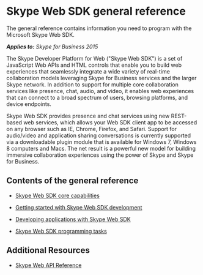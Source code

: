 
# Skype Web SDK general reference
The general reference contains information you need to program with the Microsoft Skype Web SDK.


 _**Applies to:** Skype for Business 2015_

The Skype Developer Platform for Web ("Skype Web SDK") is a set of JavaScript Web APIs and HTML controls that enable you to build web experiences that seamlessly integrate a wide variety of real-time collaboration models leveraging Skype for Business services and the larger Skype network. In addition to support for multiple core collaboration services like presence, chat, audio, and video, it enables web experiences that can connect to a broad spectrum of users, browsing platforms, and device endpoints.

Skype Web SDK provides presence and chat services using new REST-based web services, which allows your Web SDK client app to be accessed on any browser such as IE, Chrome, Firefox, and Safari. Support for audio/video and application sharing conversations is currently supported via a downloadable plugin module that is available for Windows 7, Windows 8 computers and Macs. The net result is a powerful new model for building immersive collaboration experiences using the power of Skype and Skype for Business.

## Contents of the general reference


- [Skype Web SDK core capabilities](CoreCapabilities.md)
    
- [Getting started with Skype Web SDK development](GettingStarted.md)
    
- [Developing applications with Skype Web SDK](DevelopApplications.md)
    
- [Skype Web SDK programming tasks](ProgrammingTasks.md)
    

## Additional Resources

- [Skype Web API Reference](https://aka.ms/sfbwebsdkref)
    

